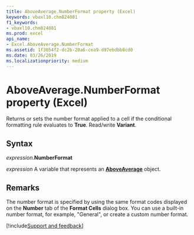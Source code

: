 ```yaml
---
title: AboveAverage.NumberFormat property (Excel)
keywords: vbaxl10.chm824081
f1_keywords:
- vbaxl10.chm824081
ms.prod: excel
api_name:
- Excel.AboveAverage.NumberFormat
ms.assetid: 1f3054f2-dc2b-28a6-cea9-d97ebdbb8cd0
ms.date: 03/26/2019
ms.localizationpriority: medium
---
```



# AboveAverage.NumberFormat property (Excel)

Returns or sets the number format applied to a cell if the conditional formatting rule evaluates to **True**. Read/write **Variant**.


## Syntax

_expression_.**NumberFormat**

_expression_ A variable that represents an **[AboveAverage](Excel.AboveAverage.md)** object.


## Remarks

The number format is specified by using the same format codes displayed on the **Number** tab of the **Format Cells** dialog box. You can use a built-in number format, for example, "General", or create a custom number format.




[!include[Support and feedback](~/includes/feedback-boilerplate.md)]